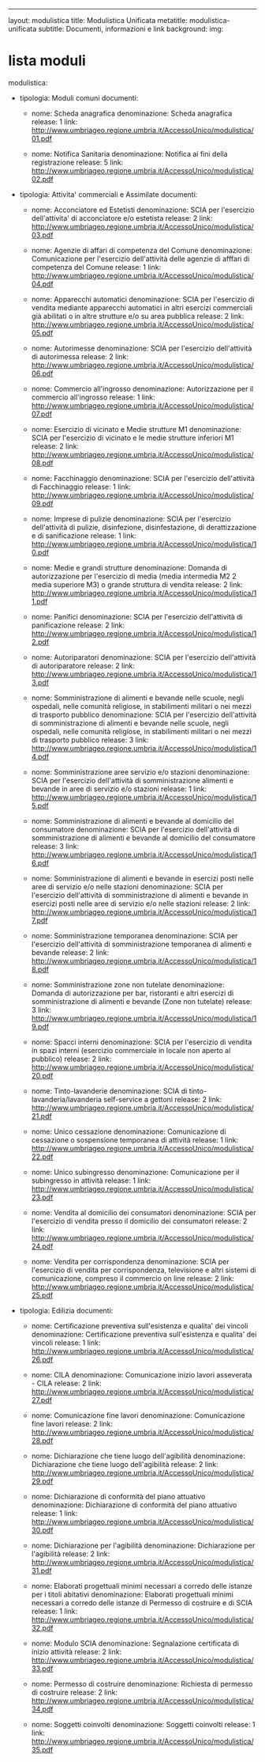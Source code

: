 ---
layout: modulistica
title: Modulistica Unificata
metatitle: modulistica-unificata
subtitle: Documenti, informazioni e link
background:
img:

# lista moduli
modulistica:
  - tipologia: Moduli comuni
    documenti:
      - nome: Scheda anagrafica
        denominazione: Scheda anagrafica
        release: 1
        link: http://www.umbriageo.regione.umbria.it/AccessoUnico/modulistica/01.pdf

      - nome: Notifica Sanitaria
        denominazione: Notifica ai fini della registrazione
        release: 5
        link: http://www.umbriageo.regione.umbria.it/AccessoUnico/modulistica/02.pdf



  - tipologia: Attivita' commerciali e Assimilate
    documenti:
      - nome: Acconciatore ed Estetisti
        denominazione: SCIA per l'esercizio dell'attivita' di acconciatore e/o estetista
        release: 2
        link: http://www.umbriageo.regione.umbria.it/AccessoUnico/modulistica/03.pdf

      - nome: Agenzie di affari di competenza del Comune
        denominazione: Comunicazione per l'esercizio dell'attività delle agenzie di afffari di competenza del Comune
        release: 1
        link: http://www.umbriageo.regione.umbria.it/AccessoUnico/modulistica/04.pdf

      - nome: Apparecchi automatici
        denominazione: SCIA per l'esercizio di vendita mediante apparecchi automatici in altri esercizi commerciali già abilitati o in altre strutture e/o su area pubblica
        release: 2
        link: http://www.umbriageo.regione.umbria.it/AccessoUnico/modulistica/05.pdf

      - nome: Autorimesse
        denominazione: SCIA per l'esercizio dell'attività di autorimessa
        release: 2
        link: http://www.umbriageo.regione.umbria.it/AccessoUnico/modulistica/06.pdf

      - nome: Commercio all'ingrosso
        denominazione: Autorizzazione per il commercio all'ingrosso
        release: 1
        link: http://www.umbriageo.regione.umbria.it/AccessoUnico/modulistica/07.pdf

      - nome: Esercizio di vicinato e Medie strutture M1
        denominazione: SCIA per l'esercizio di vicinato e le medie strutture inferiori M1
        release: 2
        link: http://www.umbriageo.regione.umbria.it/AccessoUnico/modulistica/08.pdf

      - nome: Facchinaggio
        denominazione: SCIA per l'esercizio dell'attività di Facchinaggio
        release: 1
        link: http://www.umbriageo.regione.umbria.it/AccessoUnico/modulistica/09.pdf

      - nome: Imprese di pulizie
        denominazione: SCIA per l'esercizio dell'attività di pulizie, disinfezione, disinfestazione, di derattizzazione e di sanificazione
        release: 1
        link: http://www.umbriageo.regione.umbria.it/AccessoUnico/modulistica/10.pdf

      - nome: Medie e grandi strutture
        denominazione: Domanda di autorizzazione per l'esercizio di media (media intermedia M2 2 media superiore M3) o grande struttura di vendita
        release: 2
        link: http://www.umbriageo.regione.umbria.it/AccessoUnico/modulistica/11.pdf

      - nome: Panifici
        denominazione: SCIA per l'esercizio dell'attività di panificazione
        release: 2
        link: http://www.umbriageo.regione.umbria.it/AccessoUnico/modulistica/12.pdf

      - nome: Autoriparatori
        denominazione: SCIA per l'esercizio dell'attività di autoriparatore
        release: 2
        link: http://www.umbriageo.regione.umbria.it/AccessoUnico/modulistica/13.pdf

      - nome: Somministrazione di alimenti e bevande nelle scuole, negli ospedali, nelle comunità religiose, in stabilimenti militari o nei mezzi di trasporto pubblico
        denominazione: SCIA per l'esercizio dell'attività di somministrazione di alimenti e bevande nelle scuole, negli ospedali, nelle comunità religiose, in stabilimenti militari o nei mezzi di trasporto pubblico
        release: 3
        link: http://www.umbriageo.regione.umbria.it/AccessoUnico/modulistica/14.pdf

      - nome: Somministrazione aree servizio e/o stazioni
        denominazione: SCIA per l'esercizio dell'attività di somministrazione alimenti e bevande in aree di servizio e/o stazioni
        release: 1
        link: http://www.umbriageo.regione.umbria.it/AccessoUnico/modulistica/15.pdf

      - nome: Somministrazione di alimenti e bevande al domicilio del consumatore
        denominazione: SCIA per l'esercizio dell'attività di somministrazione di alimenti e bevande al domicilio del consumatore
        release: 3
        link: http://www.umbriageo.regione.umbria.it/AccessoUnico/modulistica/16.pdf

      - nome: Somministrazione di alimenti e bevande in esercizi posti nelle aree di servizio e/o nelle stazioni
        denominazione: SCIA per l'esercizio dell'attività di somministrazione di alimenti e bevande in esercizi posti nelle aree di servizio e/o nelle stazioni
        release: 2
        link: http://www.umbriageo.regione.umbria.it/AccessoUnico/modulistica/17.pdf

      - nome: Somministrazione temporanea
        denominazione: SCIA per l'esercizio dell'attività di somministrazione temporanea di alimenti e bevande
        release: 2
        link: http://www.umbriageo.regione.umbria.it/AccessoUnico/modulistica/18.pdf

      - nome: Somministrazione zone non tutelate
        denominazione: Domanda di autorizzazione per bar, ristoranti e altri esercizi di somministrazione di alimenti e bevande (Zone non tutelate)
        release: 3
        link: http://www.umbriageo.regione.umbria.it/AccessoUnico/modulistica/19.pdf

      - nome: Spacci interni
        denominazione: SCIA per l'esercizio di vendita in spazi interni (esercizio commerciale in locale non aperto al pubblico)
        release: 2
        link: http://www.umbriageo.regione.umbria.it/AccessoUnico/modulistica/20.pdf

      - nome: Tinto-lavanderie
        denominazione: SCIA di tinto-lavanderia/lavanderia self-service a gettoni
        release: 2
        link: http://www.umbriageo.regione.umbria.it/AccessoUnico/modulistica/21.pdf

      - nome: Unico cessazione
        denominazione: Comunicazione di cessazione o sospensione temporanea di attività
        release: 1
        link: http://www.umbriageo.regione.umbria.it/AccessoUnico/modulistica/22.pdf

      - nome: Unico subingresso
        denominazione: Comunicazione per il subingresso in attività
        release: 1
        link: http://www.umbriageo.regione.umbria.it/AccessoUnico/modulistica/23.pdf

      - nome: Vendita al domicilio dei consumatori
        denominazione: SCIA per l'esercizio di vendita presso il domicilio dei consumatori
        release: 2
        link: http://www.umbriageo.regione.umbria.it/AccessoUnico/modulistica/24.pdf

      - nome: Vendita per corrispondenza
        denominazione: SCIA per l'esercizio di vendita per corrispondenza, televisione e altri sistemi di comunicazione, compreso il commercio on line
        release: 2
        link: http://www.umbriageo.regione.umbria.it/AccessoUnico/modulistica/25.pdf



  - tipologia: Edilizia
    documenti:
    - nome: Certificazione preventiva sull'esistenza e qualita' dei vincoli
      denominazione: Certificazione preventiva sull'esistenza e qualita' dei vincoli
      release: 1
      link: http://www.umbriageo.regione.umbria.it/AccessoUnico/modulistica/26.pdf

    - nome: CILA
      denominazione: Comunicazione inizio lavori asseverata - CILA
      release: 2
      link: http://www.umbriageo.regione.umbria.it/AccessoUnico/modulistica/27.pdf

    - nome: Comunicazione fine lavori
      denominazione: Comunicazione fine lavori
      release: 2
      link: http://www.umbriageo.regione.umbria.it/AccessoUnico/modulistica/28.pdf

    - nome: Dichiarazione che tiene luogo dell'agibilità
      denominazione: Dichiarazione che tiene luogo dell'agibilità
      release: 2
      link: http://www.umbriageo.regione.umbria.it/AccessoUnico/modulistica/29.pdf

    - nome: Dichiarazione di conformità del piano attuativo
      denominazione: Dichiarazione di conformità del piano attuativo
      release: 1
      link: http://www.umbriageo.regione.umbria.it/AccessoUnico/modulistica/30.pdf

    - nome: Dichiarazione per l'agibilità
      denominazione: Dichiarazione per l'agibilità
      release: 2
      link: http://www.umbriageo.regione.umbria.it/AccessoUnico/modulistica/31.pdf

    - nome: Elaborati progettuali minimi necessari a corredo delle istanze per i titoli abitativi
      denominazione: Elaborati progettuali minimi necessari a corredo delle istanze di Permesso di costruire e di SCIA
      release: 1
      link: http://www.umbriageo.regione.umbria.it/AccessoUnico/modulistica/32.pdf

    - nome: Modulo SCIA
      denominazione: Segnalazione certificata di inizio attività
      release: 2
      link: http://www.umbriageo.regione.umbria.it/AccessoUnico/modulistica/33.pdf

    - nome: Permesso di costruire
      denominazione: Richiesta di permesso di costruire
      release: 2
      link: http://www.umbriageo.regione.umbria.it/AccessoUnico/modulistica/34.pdf

    - nome: Soggetti coinvolti
      denominazione: Soggetti coinvolti
      release: 1
      link: http://www.umbriageo.regione.umbria.it/AccessoUnico/modulistica/35.pdf
